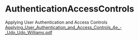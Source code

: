 # AuthenticationAccessControls
Applying User Authentication and Access Controls
[Applying_User_Authentication_and_Access_Controls_4e_-_Udo_Udo_Williams.pdf](https://github.com/user-attachments/files/15964797/Applying_User_Authentication_and_Access_Controls_4e_-_Udo_Udo_Williams.pdf)
